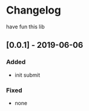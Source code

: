 # Changelog

have fun this lib

## [0.0.1] - 2019-06-06

### Added

- init submit

### Fixed

- none
